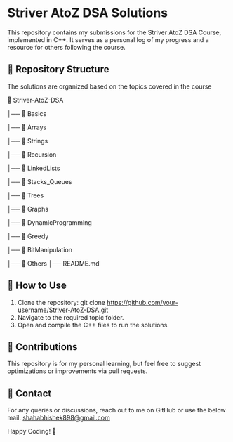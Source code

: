 # **Striver AtoZ DSA Solutions**   

This repository contains my submissions for the Striver AtoZ DSA Course, implemented in C++. It serves as a personal log of my progress and a resource for others following the course.

## 📌 **Repository Structure**

The solutions are organized based on the topics covered in the course


📂 Striver-AtoZ-DSA

│── 📂 Basics

│── 📂 Arrays

│── 📂 Strings

│── 📂 Recursion

│── 📂 LinkedLists

│── 📂 Stacks_Queues

│── 📂 Trees

│── 📂 Graphs

│── 📂 DynamicProgramming

│── 📂 Greedy

│── 📂 BitManipulation

│── 📂 Others
│── README.md

## 🚀 **How to Use**

1. Clone the repository:
git clone https://github.com/your-username/Striver-AtoZ-DSA.git
2. Navigate to the required topic folder.
3. Open and compile the C++ files to run the solutions.

## 📜 **Contributions**

This repository is for my personal learning, but feel free to suggest optimizations or improvements via pull requests.  

## 📩 **Contact**

For any queries or discussions, reach out to me on GitHub or use the below mail.
shahabhishek898@gmail.com

Happy Coding! 🚀



